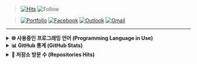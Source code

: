 > [![Hits](https://hits.seeyoufarm.com/api/count/incr/badge.svg?url=https%3A%2F%2Fgithub.com%2Fbanb3515&count_bg=%238A8A8A&title_bg=%230AD586&icon=iconify.svg&icon_color=%23FFFFFF&title=Hits&edge_flat=false)](https://github.com/banb3515)
![Follow](https://img.shields.io/github/followers/banb3515?color=181717&label=Follow&logo=GitHub)

> [![Portfolio](https://img.shields.io/badge/Portfolio-181717?style=flat&logo=GitHub&logoColor=white&link=)](https://banb3515.github.io/)
[![Facebook](https://img.shields.io/badge/Facebook-1877f2?style=flat&logo=facebook&logoColor=white&link=https://www.facebook.com/banb3515)](https://www.facebook.com/banb3515)
[![Outlook](https://img.shields.io/badge/Outlook-0078D4?style=flat&logo=Microsoft-Outlook&logoColor=white&link=mailto:banb3515@outlook.kr)](mailto:banb3515@outlook.kr)
[![Gmail](https://img.shields.io/badge/Gmail-d14836?style=flat&logo=Gmail&logoColor=white&link=mailto:banb3515@gmail.com)](mailto:banb3515@gmail.com)

---

<details>
  <summary><b>🌐 사용중인 프로그래밍 언어 (Programming Language in Use)</b></summary>
  <hr>
  <q>C#</q>
  <q>C++</q>
  <blockquote>
    C++
    Java
    JavaScript
  </blockquote>
  <hr>
</details>

<details> 
  <summary><b>📊 GitHub 통계 (GitHub Stats)</b></summary>
  <hr>
  <img src="https://github-readme-stats.vercel.app/api?username=banb3515&show_icons=true&theme=tokyonight&count_private=true" />
  <br>
  <img src="https://github-readme-stats.vercel.app/api/top-langs/?username=banb3515&theme=tokyonight" />
  <hr>
</details>

<details> 
  <summary><b>📁 저장소 방문 수 (Repositories Hits)</b></summary>
  <hr>
  <a href="https://github.com/banb3515/Snowfall"><img src="https://hits.seeyoufarm.com/api/count/incr/badge.svg?url=https%3A%2F%2Fgithub.com%2Fbanb3515%2FSnowfall&count_bg=%2364E900&title_bg=%233F4141&icon=linuxfoundation.svg&icon_color=%23FFFFFF&title=Snowfall&edge_flat=false"/></a>
  <a href="https://github.com/banb3515/Hanyang"><img src="https://hits.seeyoufarm.com/api/count/incr/badge.svg?url=https%3A%2F%2Fgithub.com%2Fbanb3515%2FHanyang&count_bg=%2364E900&title_bg=%233F4141&icon=linuxfoundation.svg&icon_color=%23FFFFFF&title=Hanyang&edge_flat=false"/></a>
  <a href="https://github.com/banb3515/ToDoList"><img src="https://hits.seeyoufarm.com/api/count/incr/badge.svg?url=https%3A%2F%2Fgithub.com%2Fbanb3515%2FToDoList&count_bg=%2364E900&title_bg=%233F4141&icon=linuxfoundation.svg&icon_color=%23FFFFFF&title=ToDoList&edge_flat=false"/></a>
  <a href="https://github.com/banb3515/AvoidGame"><img src="https://hits.seeyoufarm.com/api/count/incr/badge.svg?url=https%3A%2F%2Fgithub.com%2Fbanb3515%2FAvoidGame&count_bg=%2364E900&title_bg=%233F4141&icon=linuxfoundation.svg&icon_color=%23FFFFFF&title=AvoidGame&edge_flat=false"/></a>
  <hr>
</details>
